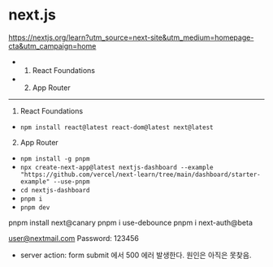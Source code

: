 # next.js

https://nextjs.org/learn?utm_source=next-site&utm_medium=homepage-cta&utm_campaign=home

- 1. React Foundations
- 2. App Router

---
1. React Foundations
- `npm install react@latest react-dom@latest next@latest`

2. App Router
- `npm install -g pnpm`
- `npx create-next-app@latest nextjs-dashboard --example "https://github.com/vercel/next-learn/tree/main/dashboard/starter-example" --use-pnpm`
- `cd nextjs-dashboard`
- `pnpm i`
- `pnpm dev`

pnpm install next@canary
pnpm i use-debounce
pnpm i next-auth@beta

user@nextmail.com
Password: 123456
- server action: form submit 에서 500 에러 발생한다. 원인은 아직은 못찾음.

